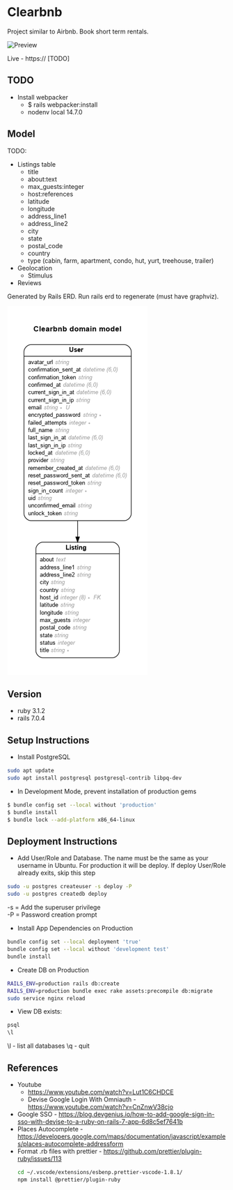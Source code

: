 # Clearbnb

Project similar to Airbnb. Book short term rentals.

![Preview](preview.png)

Live - https:// [TODO]

## TODO

- Install webpacker
  - $ rails webpacker:install
  - nodenv local 14.7.0

## Model

TODO:

- Listings table
  - title
  - about:text
  - max_guests:integer
  - host:references
  - latitude
  - longitude
  - address_line1
  - address_line2
  - city
  - state
  - postal_code
  - country
  - type (cabin, farm, apartment, condo, hut, yurt, treehouse, trailer)
- Geolocation
  - Stimulus
- Reviews

Generated by Rails ERD. Run rails erd to regenerate (must have graphviz).

![ERD Diagram](erd.png)

## Version

- ruby 3.1.2
- rails 7.0.4

## Setup Instructions

- Install PostgreSQL

```sh
sudo apt update
sudo apt install postgresql postgresql-contrib libpq-dev
```

- In Development Mode, prevent installation of production gems

```sh
$ bundle config set --local without 'production'
$ bundle install
$ bundle lock --add-platform x86_64-linux
```

## Deployment Instructions

- Add User/Role and Database. The name must be the same as your username in Ubuntu. For production it will be deploy. If deploy User/Role already exits, skip this step

```sh
sudo -u postgres createuser -s deploy -P
sudo -u postgres createdb deploy
```

-s = Add the superuser privilege<br>
-P = Password creation prompt

- Install App Dependencies on Production

```sh
bundle config set --local deployment 'true'
bundle config set --local without 'development test'
bundle install
```

- Create DB on Production

```sh
RAILS_ENV=production rails db:create
RAILS_ENV=production bundle exec rake assets:precompile db:migrate
sudo service nginx reload
```

- View DB exists:

```sh
psql
\l
```

\l - list all databases
\q - quit

## References

- Youtube
  - https://www.youtube.com/watch?v=Lut1C6CHDCE
  - Devise Google Login With Omniauth - https://www.youtube.com/watch?v=CnZnwV38cjo
- Google SSO - https://blog.devgenius.io/how-to-add-google-sign-in-sso-with-devise-to-a-ruby-on-rails-7-app-6d8c5ef7641b
- Places Autocomplete - https://developers.google.com/maps/documentation/javascript/examples/places-autocomplete-addressform
- Format .rb files with prettier - https://github.com/prettier/plugin-ruby/issues/113
  ```sh
  cd ~/.vscode/extensions/esbenp.prettier-vscode-1.8.1/
  npm install @prettier/plugin-ruby
  ```
